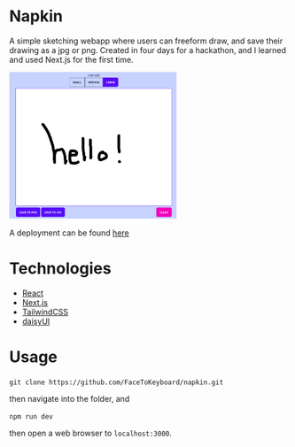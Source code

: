 # Napkin

A simple sketching webapp where users can freeform draw, and save their drawing as a jpg or png.
Created in four days for a hackathon, and I learned and used Next.js for the first time.

<img src="public/app_preview.png" width="60%" />

A deployment can be found [here](https://napkin-facetokeyboard.vercel.app/)

# Technologies

* [React](https://reactjs.org/)
* [Next.js](https://nextjs.org/)
* [TailwindCSS](https://tailwindcss.com/)
* [daisyUI](https://daisyui.com/)

# Usage

`git clone https://github.com/FaceToKeyboard/napkin.git`

then navigate into the folder, and

`npm run dev`

then open a web browser to `localhost:3000`.
